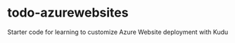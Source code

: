 todo-azurewebsites
==================

Starter code for learning to customize Azure Website deployment with Kudu
